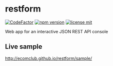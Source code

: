 # restform

[![CodeFactor](https://www.codefactor.io/repository/github/ecomclub/restform/badge)](https://www.codefactor.io/repository/github/ecomclub/restform)
[![npm version](https://img.shields.io/npm/v/restform.svg)](https://www.npmjs.org/restform)
[![license mit](https://img.shields.io/badge/License-MIT-yellow.svg)](https://opensource.org/licenses/MIT)

Web app for an interactive JSON REST API console

## Live sample
http://ecomclub.github.io/restform/sample/
